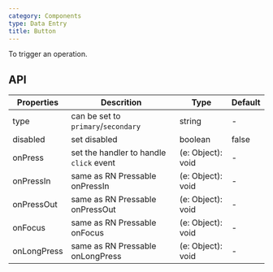 ```yaml
---
category: Components
type: Data Entry
title: Button
---
```


To trigger an operation.

## API

| Properties  | Descrition                              | Type              | Default |
| ----------- | --------------------------------------- | ----------------- | ------- |
| type        | can be set to `primary`/`secondary`     | string            | -       |
| disabled    | set disabled                            | boolean           | false   |
| onPress     | set the handler to handle `click` event | (e: Object): void | -       |
| onPressIn   | same as RN Pressable onPressIn          | (e: Object): void | -       |
| onPressOut  | same as RN Pressable onPressOut         | (e: Object): void | -       |
| onFocus     | same as RN Pressable onFocus            | (e: Object): void | -       |
| onLongPress | same as RN Pressable onLongPress        | (e: Object): void | -       |
